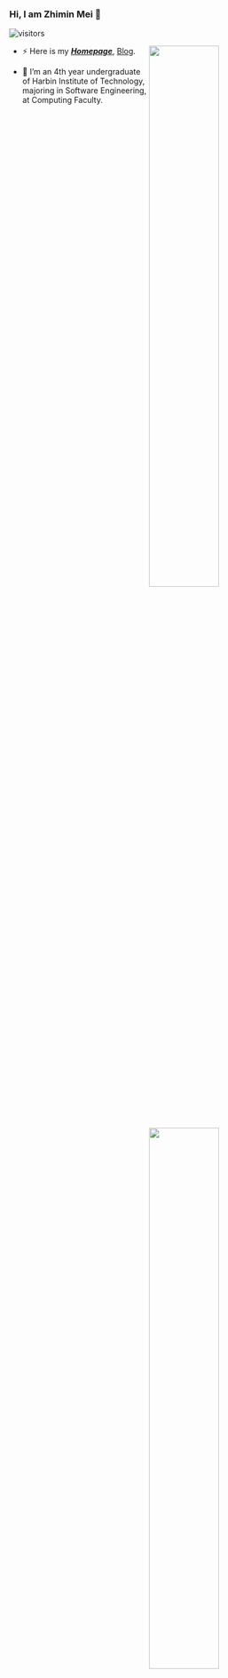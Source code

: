 ### Hi, I am Zhimin Mei 👋

![visitors](https://visitor-badge.glitch.me/badge?page_id=mzm1183710118.mzm1183710118.README)

<img align="right" width="50%" src="https://github-readme-stats.vercel.app/api?username=mzm1183710118&show_icons=true">

<img align="right" width="50%" src="https://github-readme-stats.vercel.app/api/top-langs/?username=mzm1183710118&layout=compact">

- ⚡ Here is my <u>***[Homepage](https://mzm1183710118.github.io/)***</u>, [Blog](https://blog.csdn.net/alanwalker1?spm=1010.2135.3001.5343).

- 🔭 I’m an 4th year undergraduate of Harbin Institute of Technology, majoring in Software Engineering, at Computing Faculty.

<!--
**mzm1183710118/mzm1183710118** is a ✨ _special_ ✨ repository because its `README.md` (this file) appears on your GitHub profile.

Here are some ideas to get you started:

- 🔭 I’m currently working on ...
- 🌱 I’m currently learning ...
- 👯 I’m looking to collaborate on ...
- 🤔 I’m looking for help with ...
- 💬 Ask me about ...
- 📫 How to reach me: ...
- 😄 Pronouns: ...
- ⚡ Fun fact: ...
-->
